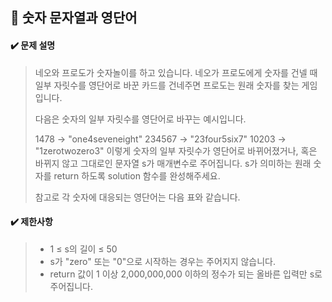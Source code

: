 ## :blue_book: 숫자 문자열과 영단어

#### :heavy_check_mark: 문제 설명 
> 네오와 프로도가 숫자놀이를 하고 있습니다. 네오가 프로도에게 숫자를 건넬 때 일부 자릿수를 영단어로 바꾼 카드를 건네주면 프로도는 원래 숫자를 찾는 게임입니다.
> 
> 다음은 숫자의 일부 자릿수를 영단어로 바꾸는 예시입니다.
> 
> 1478 → "one4seveneight"
> 234567 → "23four5six7"
> 10203 → "1zerotwozero3"
> 이렇게 숫자의 일부 자릿수가 영단어로 바뀌어졌거나, 혹은 바뀌지 않고 그대로인 문자열 s가 매개변수로 주어집니다. s가 의미하는 원래 숫자를 return 하도록 solution 함수를 완성해주세요.
> 
> 참고로 각 숫자에 대응되는 영단어는 다음 표와 같습니다.

#### :heavy_check_mark: 제한사항
> * 1 ≤ s의 길이 ≤ 50
> * s가 "zero" 또는 "0"으로 시작하는 경우는 주어지지 않습니다.
> * return 값이 1 이상 2,000,000,000 이하의 정수가 되는 올바른 입력만 s로 주어집니다.
